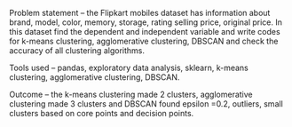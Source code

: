 Problem statement – the Flipkart mobiles dataset has information about brand, model, color, memory, storage, rating selling price, original price. In this dataset find the dependent and independent variable and write codes for k-means clustering, agglomerative clustering, DBSCAN and check the accuracy of all clustering algorithms.



Tools used – pandas, exploratory data analysis, sklearn, k-means clustering, agglomerative clustering, DBSCAN.



Outcome – the k-means clustering made 2 clusters, agglomerative clustering made 3 clusters and DBSCAN found epsilon =0.2, outliers, small clusters based on core points and decision points.
